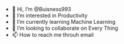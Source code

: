 - 👋 Hi, I’m @Buisness993
- 👀 I’m interested in Productivity
- 🌱 I’m currently learning Machine Learning
- 💞️ I’m looking to collaborate on Every Thing
- 📫 How to reach me throuh email

<!---
Buisness993/Buisness993 is a ✨ special ✨ repository because its `README.md` (this file) appears on your GitHub profile.
You can click the Preview link to take a look at your changes.
--->
